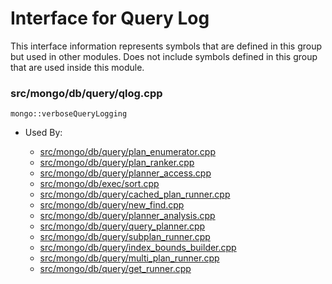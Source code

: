 
# Interface for Query Log
This interface information represents symbols that are defined in this group but used in other modules.  Does not include symbols defined in this group that are used inside this module.

### src/mongo/db/query/qlog.cpp

<div></div>

    mongo::verboseQueryLogging

- Used By:

    - [src/mongo/db/query/plan\_enumerator.cpp](../../../../core\_query\_system/query\_planner)
    - [src/mongo/db/query/plan\_ranker.cpp](../../../../core\_query\_system/query\_planner)
    - [src/mongo/db/query/planner\_access.cpp](../../../../core\_query\_system/query\_planner)
    - [src/mongo/db/exec/sort.cpp](../../../../core\_query\_system/query\_execution)
    - [src/mongo/db/query/cached\_plan\_runner.cpp](../../../../core\_query\_system/query\_execution)
    - [src/mongo/db/query/new\_find.cpp](../../../../core\_query\_system/query\_system\_entry\_points)
    - [src/mongo/db/query/planner\_analysis.cpp](../../../../core\_query\_system/query\_planner)
    - [src/mongo/db/query/query\_planner.cpp](../../../../core\_query\_system/query\_planner)
    - [src/mongo/db/query/subplan\_runner.cpp](../../../../core\_query\_system/query\_execution)
    - [src/mongo/db/query/index\_bounds\_builder.cpp](../../../../core\_query\_system/query\_planner)
    - [src/mongo/db/query/multi\_plan\_runner.cpp](../../../../core\_query\_system/query\_execution)
    - [src/mongo/db/query/get\_runner.cpp](../../../../core\_query\_system/query\_planner)
